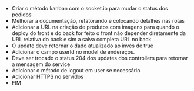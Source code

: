 - Criar o método kanban com o socket.io para mudar o status dos pedidos
- Melhorar a documentação, refatorando e colocando detalhes nas rotas
- Adicionar a URL na criação de produtos com imagens para quando o deploy do front e do back for feito o front não depender diretamente da URL relativa do back e sim a salva completa URL no back
- O update deve retornar o dado atualizado ao invés de true
- Adicionar o campo userId no model de endereços.
- Deve ser trocado o status 204 dos updates dos controllers para retornar a mensagem do service
- Adicionar o método de logout em user se necessário
- Adicionar HTTPS no servidos
- FIM 